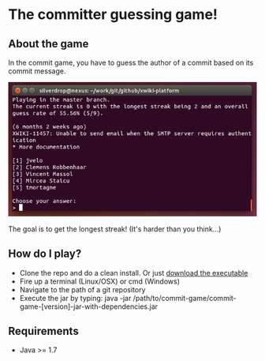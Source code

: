 # The committer guessing game!

## About the game

In the commit game, you have to guess the author of a commit based on its commit message.

![](screenshot.png?raw=true)

The goal is to get the longest streak! (It's harder than you think...)

## How do I play?

- Clone the repo and do a clean install. Or just [download the executable](https://github.com/vrachieru/commit-game/blob/master/bin/commit-game-1.0-SNAPSHOT-jar-with-dependencies.jar?raw=true)
- Fire up a terminal (Linux/OSX) or cmd (Windows)
- Navigate to the path of a git repository
- Execute the jar by typing: java -jar /path/to/commit-game/commit-game-[version]-jar-with-dependencies.jar

## Requirements

- Java >= 1.7
